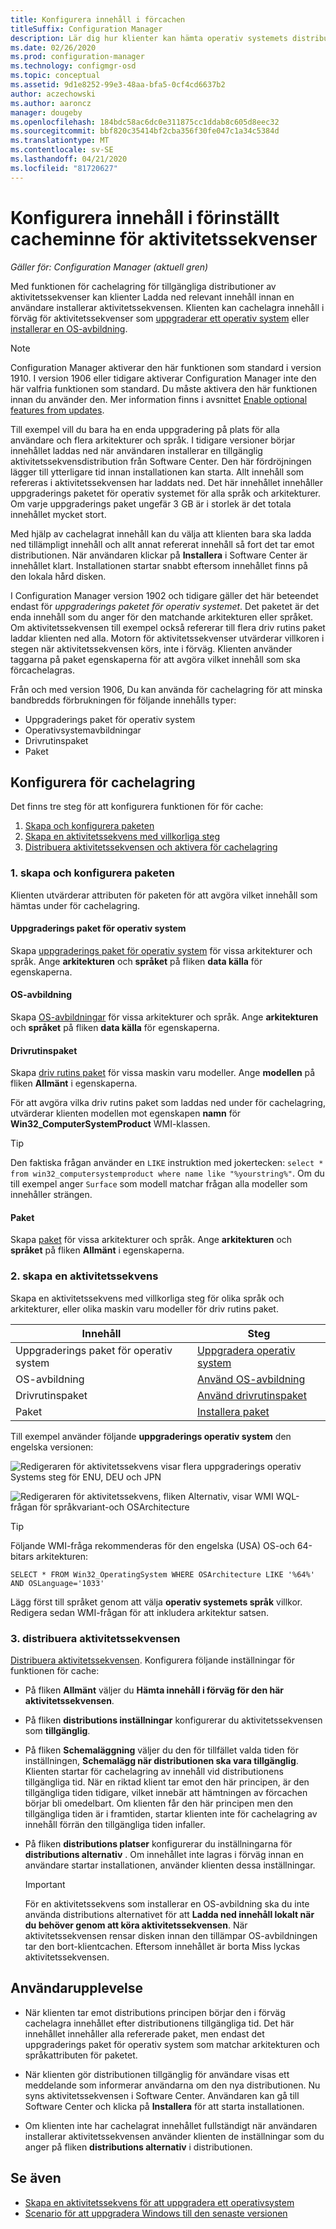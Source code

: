 ```yaml
---
title: Konfigurera innehåll i förcachen
titleSuffix: Configuration Manager
description: Lär dig hur klienter kan hämta operativ systemets distributions innehåll innan en användare installerar aktivitetssekvensen.
ms.date: 02/26/2020
ms.prod: configuration-manager
ms.technology: configmgr-osd
ms.topic: conceptual
ms.assetid: 9d1e8252-99e3-48aa-bfa5-0cf4cd6637b2
author: aczechowski
ms.author: aaroncz
manager: dougeby
ms.openlocfilehash: 184bdc58ac6dc0e311875cc1ddab8c605d8eec32
ms.sourcegitcommit: bbf820c35414bf2cba356f30fe047c1a34c5384d
ms.translationtype: MT
ms.contentlocale: sv-SE
ms.lasthandoff: 04/21/2020
ms.locfileid: "81720627"
---
```

# <a name="configure-pre-cache-content-for-task-sequences"></a>Konfigurera innehåll i förinställt cacheminne för aktivitetssekvenser

*Gäller för: Configuration Manager (aktuell gren)*

<!--1021244-->
Med funktionen för cachelagring för tillgängliga distributioner av aktivitetssekvenser kan klienter Ladda ned relevant innehåll innan en användare installerar aktivitetssekvensen. Klienten kan cachelagra innehåll i förväg för aktivitetssekvenser som [uppgraderar ett operativ system](create-a-task-sequence-to-upgrade-an-operating-system.md) eller [installerar en OS-avbildning](create-a-task-sequence-to-install-an-operating-system.md).

> [!Note]  
> Configuration Manager aktiverar den här funktionen som standard i version 1910. I version 1906 eller tidigare aktiverar Configuration Manager inte den här valfria funktionen som standard. Du måste aktivera den här funktionen innan du använder den. Mer information finns i avsnittet [Enable optional features from updates](../../core/servers/manage/install-in-console-updates.md#bkmk_options).<!--505213-->  

Till exempel vill du bara ha en enda uppgradering på plats för alla användare och flera arkitekturer och språk. I tidigare versioner börjar innehållet laddas ned när användaren installerar en tillgänglig aktivitetssekvensdistribution från Software Center. Den här fördröjningen lägger till ytterligare tid innan installationen kan starta. Allt innehåll som refereras i aktivitetssekvensen har laddats ned. Det här innehållet innehåller uppgraderings paketet för operativ systemet för alla språk och arkitekturer. Om varje uppgraderings paket ungefär 3 GB är i storlek är det totala innehållet mycket stort.

Med hjälp av cachelagrat innehåll kan du välja att klienten bara ska ladda ned tillämpligt innehåll och allt annat refererat innehåll så fort det tar emot distributionen. När användaren klickar på **Installera** i Software Center är innehållet klart. Installationen startar snabbt eftersom innehållet finns på den lokala hård disken.

I Configuration Manager version 1902 och tidigare gäller det här beteendet endast för *uppgraderings paketet för operativ systemet*. Det paketet är det enda innehåll som du anger för den matchande arkitekturen eller språket. Om aktivitetssekvensen till exempel också refererar till flera driv rutins paket laddar klienten ned alla. Motorn för aktivitetssekvenser utvärderar villkoren i stegen när aktivitetssekvensen körs, inte i förväg. Klienten använder taggarna på paket egenskaperna för att avgöra vilket innehåll som ska förcachelagras.

Från och med version 1906,<!--4224642--> Du kan använda för cachelagring för att minska bandbredds förbrukningen för följande innehålls typer:

- Uppgraderings paket för operativ system
- Operativsystemavbildningar
- Drivrutinspaket
- Paket

## <a name="configure-pre-caching"></a>Konfigurera för cachelagring

Det finns tre steg för att konfigurera funktionen för för cache:

1. [Skapa och konfigurera paketen](#bkmk_createpkg)
2. [Skapa en aktivitetssekvens med villkorliga steg](#bkmk_createts)
3. [Distribuera aktivitetssekvensen och aktivera för cachelagring](#bkmk_deploy)


### <a name="1-create-and-configure-the-packages"></a><a name="bkmk_createpkg"></a>1. skapa och konfigurera paketen

Klienten utvärderar attributen för paketen för att avgöra vilket innehåll som hämtas under för cachelagring.  

#### <a name="os-upgrade-package"></a>Uppgraderings paket för operativ system

Skapa [uppgraderings paket för operativ system](../get-started/manage-operating-system-upgrade-packages.md) för vissa arkitekturer och språk. Ange **arkitekturen** och **språket** på fliken **data källa** för egenskaperna.

#### <a name="os-image"></a>OS-avbildning

Skapa [OS-avbildningar](../get-started/manage-operating-system-images.md) för vissa arkitekturer och språk. Ange **arkitekturen** och **språket** på fliken **data källa** för egenskaperna.

#### <a name="driver-package"></a>Drivrutinspaket

Skapa [driv rutins paket](../get-started/manage-drivers.md#BKMK_ManagingDriverPackages) för vissa maskin varu modeller. Ange **modellen** på fliken **Allmänt** i egenskaperna.

För att avgöra vilka driv rutins paket som laddas ned under för cachelagring, utvärderar klienten modellen mot egenskapen **namn** för **Win32_ComputerSystemProduct** WMI-klassen.

> [!TIP]
> Den faktiska frågan använder en `LIKE` instruktion med jokertecken: `select * from win32_computersystemproduct where name like "%yourstring%"`. Om du till exempel anger `Surface` som modell matchar frågan alla modeller som innehåller strängen.<!-- 6315551 -->

#### <a name="package"></a>Paket

Skapa [paket](../../apps/deploy-use/packages-and-programs.md) för vissa arkitekturer och språk. Ange **arkitekturen** och **språket** på fliken **Allmänt** i egenskaperna.


### <a name="2-create-a-task-sequence"></a><a name="bkmk_createts"></a>2. skapa en aktivitetssekvens

Skapa en aktivitetssekvens med villkorliga steg för olika språk och arkitekturer, eller olika maskin varu modeller för driv rutins paket.

|Innehåll|Steg|
|---------|---------|
|Uppgraderings paket för operativ system|[Uppgradera operativ system](../understand/task-sequence-steps.md#BKMK_UpgradeOS)|
|OS-avbildning|[Använd OS-avbildning](../understand/task-sequence-steps.md#BKMK_ApplyOperatingSystemImage)|
|Drivrutinspaket|[Använd drivrutinspaket](../understand/task-sequence-steps.md#BKMK_ApplyDriverPackage)|
|Paket|[Installera paket](../understand/task-sequence-steps.md#BKMK_InstallPackage)|

Till exempel använder följande **uppgraderings operativ system** den engelska versionen:  

![Redigeraren för aktivitetssekvens visar flera uppgraderings operativ Systems steg för ENU, DEU och JPN](../media/precacheproperties2.png)

![Redigeraren för aktivitetssekvens, fliken Alternativ, visar WMI WQL-frågan för språkvariant-och OSArchitecture](../media/precacheoptions2.png)  

> [!Tip]
> Följande WMI-fråga rekommenderas för den engelska (USA) OS-och 64-bitars arkitekturen:
>
> ```WMI
> SELECT * FROM Win32_OperatingSystem WHERE OSArchitecture LIKE '%64%' AND OSLanguage='1033'
> ```
>
> Lägg först till språket genom att välja **operativ systemets språk** villkor. Redigera sedan WMI-frågan för att inkludera arkitektur satsen.


### <a name="3-deploy-the-task-sequence"></a><a name="bkmk_deploy"></a>3. distribuera aktivitetssekvensen

[Distribuera aktivitetssekvensen](deploy-a-task-sequence.md). Konfigurera följande inställningar för funktionen för cache:  

- På fliken **Allmänt** väljer du **Hämta innehåll i förväg för den här aktivitetssekvensen**.  

- På fliken **distributions inställningar** konfigurerar du aktivitetssekvensen som **tillgänglig**.  

- På fliken **Schemaläggning** väljer du den för tillfället valda tiden för inställningen, **Schemalägg när distributionen ska vara tillgänglig**. Klienten startar för cachelagring av innehåll vid distributionens tillgängliga tid. När en riktad klient tar emot den här principen, är den tillgängliga tiden tidigare, vilket innebär att hämtningen av förcachen börjar bli omedelbart. Om klienten får den här principen men den tillgängliga tiden är i framtiden, startar klienten inte för cachelagring av innehåll förrän den tillgängliga tiden infaller.  

- På fliken **distributions platser** konfigurerar du inställningarna för **distributions alternativ** . Om innehållet inte lagras i förväg innan en användare startar installationen, använder klienten dessa inställningar.  

    > [!Important]  
    > För en aktivitetssekvens som installerar en OS-avbildning ska du inte använda distributions alternativet för att **Ladda ned innehåll lokalt när du behöver genom att köra aktivitetssekvensen**. När aktivitetssekvensen rensar disken innan den tillämpar OS-avbildningen tar den bort-klientcachen. Eftersom innehållet är borta Miss lyckas aktivitetssekvensen.<!-- SCCMDocs-PR #1338 -->


## <a name="user-experience"></a>Användarupplevelse

- När klienten tar emot distributions principen börjar den i förväg cachelagra innehållet efter distributionens tillgängliga tid. Det här innehållet innehåller alla refererade paket, men endast det uppgraderings paket för operativ system som matchar arkitekturen och språkattributen för paketet.  

- När klienten gör distributionen tillgänglig för användare visas ett meddelande som informerar användarna om den nya distributionen. Nu syns aktivitetssekvensen i Software Center. Användaren kan gå till Software Center och klicka på **Installera** för att starta installationen.  

- Om klienten inte har cachelagrat innehållet fullständigt när användaren installerar aktivitetssekvensen använder klienten de inställningar som du anger på fliken **distributions alternativ** i distributionen.  


## <a name="see-also"></a>Se även

- [Skapa en aktivitetssekvens för att uppgradera ett operativsystem](create-a-task-sequence-to-upgrade-an-operating-system.md)
- [Scenario för att uppgradera Windows till den senaste versionen](upgrade-windows-to-the-latest-version.md)
